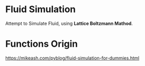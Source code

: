 ﻿# Fluid Simulation
Attempt to Simulate Fluid, using <strong>Lattice Boltzmann Mathod</strong>.

# Functions Origin
https://mikeash.com/pyblog/fluid-simulation-for-dummies.html

